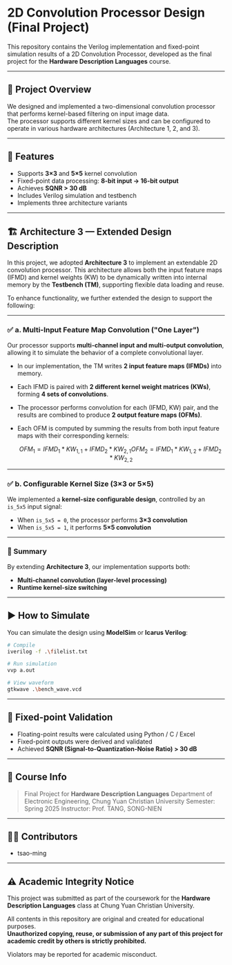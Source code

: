 # 2D Convolution Processor Design (Final Project)

This repository contains the Verilog implementation and fixed-point simulation results of a 2D Convolution Processor, developed as the final project for the **Hardware Description Languages** course.

---

## 🧠 Project Overview

We designed and implemented a two-dimensional convolution processor that performs kernel-based filtering on input image data.  
The processor supports different kernel sizes and can be configured to operate in various hardware architectures (Architecture 1, 2, and 3).

---

## 📌 Features

- Supports **3×3** and **5×5** kernel convolution
- Fixed-point data processing: **8-bit input → 16-bit output**
- Achieves **SQNR > 30 dB**
- Includes Verilog simulation and testbench
- Implements three architecture variants

---

## 🏗️ Architecture 3 — Extended Design Description

In this project, we adopted **Architecture 3** to implement an extendable 2D convolution processor. This architecture allows both the input feature maps (IFMD) and kernel weights (KW) to be dynamically written into internal memory by the **Testbench (TM)**, supporting flexible data loading and reuse.

To enhance functionality, we further extended the design to support the following:

---

### ✅ a. Multi-Input Feature Map Convolution ("One Layer")

Our processor supports **multi-channel input and multi-output convolution**, allowing it to simulate the behavior of a complete convolutional layer.

* In our implementation, the TM writes **2 input feature maps (IFMDs)** into memory.
* Each IFMD is paired with **2 different kernel weight matrices (KWs)**, forming **4 sets of convolutions**.
* The processor performs convolution for each (IFMD, KW) pair, and the results are combined to produce **2 output feature maps (OFMs)**.
* Each OFM is computed by summing the results from both input feature maps with their corresponding kernels:

  $$
  OFM_1 = IFMD_1 \ast KW_{1,1} + IFMD_2 \ast KW_{2,1}
  OFM_2 = IFMD_1 \ast KW_{1,2} + IFMD_2 \ast KW_{2,2}
  $$

---

### ✅ b. Configurable Kernel Size (3×3 or 5×5)

We implemented a **kernel-size configurable design**, controlled by an `is_5x5` input signal:

* When `is_5x5 = 0`, the processor performs **3×3 convolution**
* When `is_5x5 = 1`, it performs **5×5 convolution**

---

### 🧠 Summary

By extending **Architecture 3**, our implementation supports both:

* **Multi-channel convolution (layer-level processing)**
* **Runtime kernel-size switching**

---

## ▶️ How to Simulate

You can simulate the design using **ModelSim** or **Icarus Verilog**:

```bash
# Compile
iverilog -f .\filelist.txt

# Run simulation
vvp a.out

# View waveform
gtkwave .\bench_wave.vcd
````

---

## 🧪 Fixed-point Validation

* Floating-point results were calculated using Python / C / Excel
* Fixed-point outputs were derived and validated
* Achieved **SQNR (Signal-to-Quantization-Noise Ratio) > 30 dB**

---

## 📘 Course Info

> Final Project for **Hardware Description Languages**
> Department of Electronic Engineering, Chung Yuan Christian University
> Semester: Spring 2025
> Instructor: Prof. TANG, SONG-NIEN

---

## 🧑‍💻 Contributors

* tsao-ming

---

## ⚠️ Academic Integrity Notice

This project was submitted as part of the coursework for the **Hardware Description Languages** class at Chung Yuan Christian University.

All contents in this repository are original and created for educational purposes.  
**Unauthorized copying, reuse, or submission of any part of this project for academic credit by others is strictly prohibited.**

Violators may be reported for academic misconduct.
